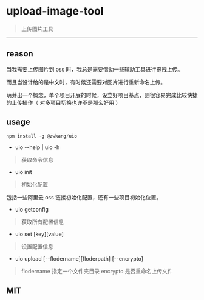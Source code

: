 # upload-image-tool

> 上传图片工具

---

## reason

当我需要上传图片到 oss 时，我总是需要借助一些辅助工具进行拖拽上传。

而且当设计给的是中文时，有时候还需要对图片进行重新命名上传。

萌芽出一个概念，单个项目开展的时候，设立好项目基点，则很容易完成比较快捷的上传操作（ 对多项目切换也许不是那么好用 ）

## usage

```js
npm install -g @zwkang/uio
```

- uio --help | uio -h

> 获取命令信息

- uio init

> 初始化配置

包括一些阿里云 oss 链接初始化配置，还有一些项目初始化位置。

- uio getconfig

> 获取所有配置信息

- uio set [key][value]

> 设置配置信息

- uio upload [--flodername][floderpath] [--encrypto]

> flodername 指定一个文件夹目录
> encrypto 是否重命名上传文件

## MIT
